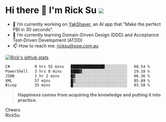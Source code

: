 # Hi there 👋 I'm Rick Su ![](https://komarev.com/ghpvc/?username=ricksu978)
<!--
**ricksu978/ricksu978** is a ✨ _special_ ✨ repository because its `README.md` (this file) appears on your GitHub profile.

Here are some ideas to get you started:
-->
- 🔭 I’m currently working on [YakShaver](https://yakshaver.ai/), an AI app that "Make the perfect PBI in 30 seconds".
- 🌱 I’m currently learning Domain-Driven Design (DDD) and Acceptance Test-Driven Development (ATDD)
- 📫 How to reach me: ricksu@ssw.com.au
<!--
- 👯 I’m looking to collaborate on ...
- 🤔 I’m looking for help with ...
- 💬 Ask me about ...
-->
<!--
- 😄 Pronouns: ...
- ⚡ Fun fact: ...
-->
[![Rick's github stats](https://github-readme-stats.vercel.app/api?username=ricksu978&theme=dark)](https://github.com/ricksu978/ricksu978)

<!--START_SECTION:waka-->

```txt
C#           9 hrs 55 mins   ███████████████░░░░░░░░░░   60.54 %
PowerShell   3 hrs 8 mins    ████▓░░░░░░░░░░░░░░░░░░░░   19.18 %
JSON         1 hr 2 mins     █▓░░░░░░░░░░░░░░░░░░░░░░░   06.36 %
XML          57 mins         █▒░░░░░░░░░░░░░░░░░░░░░░░   05.89 %
Bicep        35 mins         █░░░░░░░░░░░░░░░░░░░░░░░░   03.58 %
```

<!--END_SECTION:waka-->

> **Happiness comes from acquiring the knowledge and putting it into practice.**

Cheers  
RickSu 
